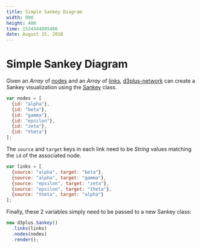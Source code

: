 ```yaml
---
title: Simple Sankey Diagram
width: 990
height: 400
time: 1534344895466
date: August 15, 2018
---
```


# Simple Sankey Diagram

Given an *Array* of [nodes](http://d3plus.org/docs/#Sankey.nodes) and an *Array* of [links](http://d3plus.org/docs/#Sankey.links), [d3plus-network](https://github.com/d3plus/d3plus-network) can create a Sankey visualization using the [Sankey](http://d3plus.org/docs/#Sankey) class.

```js
var nodes = [
  {id: "alpha"},
  {id: "beta"},
  {id: "gamma"},
  {id: "epsilon"},
  {id: "zeta"},
  {id: "theta"}
];
```

The `source` and `target` keys in each link need to be *String* values matching the `id` of the associated node.

```js
var links = [
  {source: "alpha", target: "beta"},
  {source: "alpha", target: "gamma"},
  {source: "epsilon", target: "zeta"},
  {source: "epsilon", target: "theta"},
  {source: "theta", target: "alpha"}
];
```

Finally, these 2 variables simply need to be passed to a new Sankey class:

```js
new d3plus.Sankey()
  .links(links)
  .nodes(nodes)
  .render();
```
